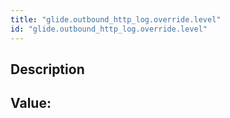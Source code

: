```yaml
---
title: "glide.outbound_http_log.override.level"
id: "glide.outbound_http_log.override.level"
---
```

## Description



## Value: 
```

```